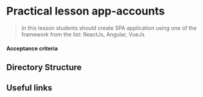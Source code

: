 # Practical lesson  app-accounts
> In this lesson students should create SPA application using one of the framework from the list: ReactJs, Angular, VueJs


#### Acceptance criteria 


## Directory Structure

## Useful links

